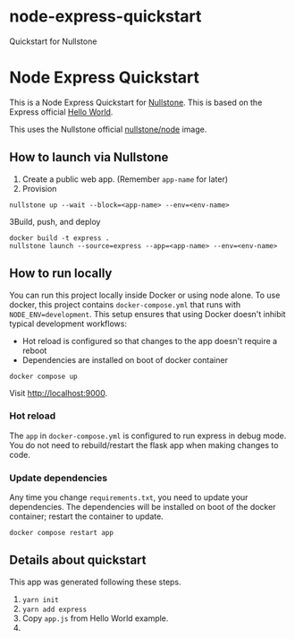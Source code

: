 # node-express-quickstart
 Quickstart for Nullstone


# Node Express Quickstart

This is a Node Express Quickstart for [Nullstone](https://nullstone.io).
This is based on the Express official [Hello World](https://expressjs.com/en/starter/hello-world.html).

This uses the Nullstone official [nullstone/node](https://hub.docker.com/repository/docker/nullstone/node) image.

## How to launch via Nullstone

1. Create a public web app. (Remember `app-name` for later)
2. Provision
  ```shell
  nullstone up --wait --block=<app-name> --env=<env-name>
  ```
3Build, push, and deploy
  ```shell
  docker build -t express .
  nullstone launch --source=express --app=<app-name> --env=<env-name>
  ```

## How to run locally

You can run this project locally inside Docker or using node alone.
To use docker, this project contains `docker-compose.yml` that runs with `NODE_ENV=development`.
This setup ensures that using Docker doesn't inhibit typical development workflows:
- Hot reload is configured so that changes to the app doesn't require a reboot
- Dependencies are installed on boot of docker container

```shell
docker compose up
```

Visit [http://localhost:9000](http://localhost:9000).

### Hot reload

The `app` in `docker-compose.yml` is configured to run express in debug mode.
You do not need to rebuild/restart the flask app when making changes to code.

### Update dependencies

Any time you change `requirements.txt`, you need to update your dependencies.
The dependencies will be installed on boot of the docker container; restart the container to update.

```shell
docker compose restart app
```

## Details about quickstart

This app was generated following these steps.
1. `yarn init`
2. `yarn add express`
3. Copy `app.js` from Hello World example.
4. 